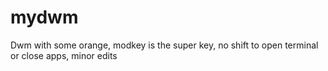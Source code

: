 # mydwm
Dwm with some orange, modkey is the super key, no shift to open terminal or close apps, minor edits
